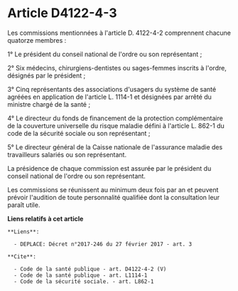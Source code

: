 # Article D4122-4-3

Les commissions mentionnées à l'article D. 4122-4-2 comprennent chacune quatorze membres :

1° Le président du conseil national de l'ordre ou son représentant ;

2° Six médecins, chirurgiens-dentistes ou sages-femmes inscrits à l'ordre, désignés par le président ;

3° Cinq représentants des associations d'usagers du système de santé agréées en application de l'article L. 1114-1 et
désignées par arrêté du ministre chargé de la santé ;

4° Le directeur du fonds de financement de la protection complémentaire de la couverture universelle du risque maladie défini
à l'article L. 862-1 du code de la sécurité sociale ou son représentant ;

5° Le directeur général de la Caisse nationale de l'assurance maladie des travailleurs salariés ou son représentant.

La présidence de chaque commission est assurée par le président du conseil national de l'ordre ou son représentant.

Les commissions se réunissent au minimum deux fois par an et peuvent prévoir l'audition de toute personnalité qualifiée dont
la consultation leur paraît utile.

**Liens relatifs à cet article**

	**Liens**:

	  - DEPLACE: Décret n°2017-246 du 27 février 2017 - art. 3

	**Cite**:

	  - Code de la santé publique - art. D4122-4-2 (V)
	  - Code de la santé publique - art. L1114-1
	  - Code de la sécurité sociale. - art. L862-1
